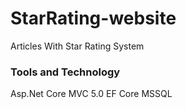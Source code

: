 # StarRating-website
Articles With Star Rating System
### Tools and Technology
Asp.Net Core MVC 5.0
EF Core
MSSQL
